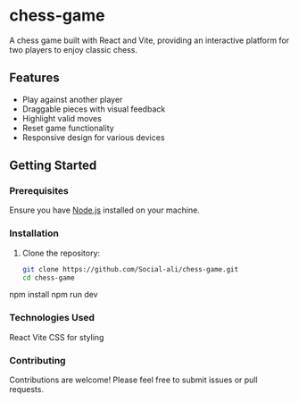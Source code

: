# chess-game

A chess game built with React and Vite, providing an interactive platform for two players to enjoy classic chess.

## Features

- Play against another player
- Draggable pieces with visual feedback
- Highlight valid moves
- Reset game functionality
- Responsive design for various devices

## Getting Started

### Prerequisites

Ensure you have [Node.js](https://nodejs.org/) installed on your machine.

### Installation

1. Clone the repository:
   ```bash
   git clone https://github.com/Social-ali/chess-game.git
   cd chess-game

npm install
npm run dev

### Technologies Used
React
Vite
CSS for styling

### Contributing
Contributions are welcome! Please feel free to submit issues or pull requests.
